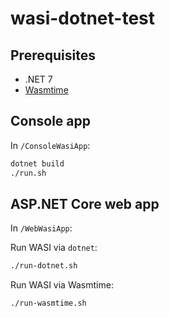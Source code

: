 # wasi-dotnet-test

## Prerequisites

- .NET 7
- [Wasmtime](https://wasmtime.dev/)

## Console app

In `/ConsoleWasiApp`:

```bash
dotnet build
./run.sh
```

## ASP.NET Core web app

In `/WebWasiApp`:

Run WASI via `dotnet`:

```bash
./run-dotnet.sh
```

Run WASI via Wasmtime:

```bash
./run-wasmtime.sh
```
